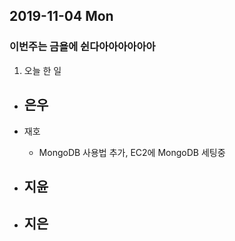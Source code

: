 ## 2019-11-04 Mon
### 이번주는 금욜에 쉰다아아아아아아

1. 오늘 한 일
- 은우
    - 

- 재호
    - MongoDB 사용법 추가, EC2에 MongoDB 세팅중

- 지윤
  - 

- 지은
  - 
